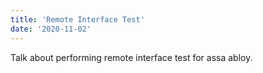 ```yaml
---
title: 'Remote Interface Test'
date: '2020-11-02'
---
```


Talk about performing remote interface test for assa abloy.
